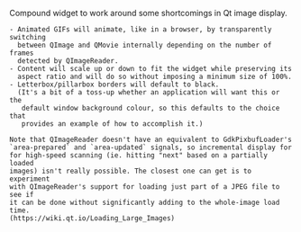 Compound widget to work around some shortcomings in Qt image display.

    - Animated GIFs will animate, like in a browser, by transparently switching
      between QImage and QMovie internally depending on the number of frames
      detected by QImageReader.
    - Content will scale up or down to fit the widget while preserving its
      aspect ratio and will do so without imposing a minimum size of 100%.
    - Letterbox/pillarbox borders will default to black.
      (It's a bit of a toss-up whether an application will want this or the
       default window background colour, so this defaults to the choice that
       provides an example of how to accomplish it.)

    Note that QImageReader doesn't have an equivalent to GdkPixbufLoader's
    `area-prepared` and `area-updated` signals, so incremental display for
    for high-speed scanning (ie. hitting "next" based on a partially loaded
    images) isn't really possible. The closest one can get is to experiment
    with QImageReader's support for loading just part of a JPEG file to see if
    it can be done without significantly adding to the whole-image load time.
    (https://wiki.qt.io/Loading_Large_Images)